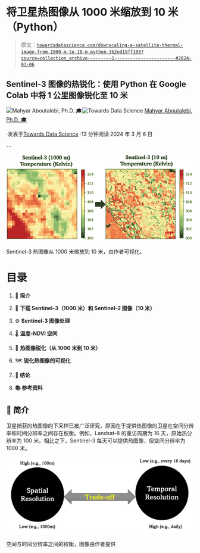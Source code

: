 # 将卫星热图像从 1000 米缩放到 10 米（Python）

> 原文：[`towardsdatascience.com/downscaling-a-satellite-thermal-image-from-1000-m-to-10-m-python-3b2ed19ff103?source=collection_archive---------1-----------------------#2024-03-06`](https://towardsdatascience.com/downscaling-a-satellite-thermal-image-from-1000-m-to-10-m-python-3b2ed19ff103?source=collection_archive---------1-----------------------#2024-03-06)

## Sentinel-3 图像的热锐化：使用 Python 在 Google Colab 中将 1 公里图像锐化至 10 米

[](https://medium.com/@mahyar.aboutalebi?source=post_page---byline--3b2ed19ff103--------------------------------)![Mahyar Aboutalebi, Ph.D. 🎓](https://medium.com/@mahyar.aboutalebi?source=post_page---byline--3b2ed19ff103--------------------------------)[](https://towardsdatascience.com/?source=post_page---byline--3b2ed19ff103--------------------------------)![Towards Data Science](https://towardsdatascience.com/?source=post_page---byline--3b2ed19ff103--------------------------------) [Mahyar Aboutalebi, Ph.D. 🎓](https://medium.com/@mahyar.aboutalebi?source=post_page---byline--3b2ed19ff103--------------------------------)

·发表于[Towards Data Science](https://towardsdatascience.com/?source=post_page---byline--3b2ed19ff103--------------------------------) ·13 分钟阅读·2024 年 3 月 6 日

--

![](img/ea0c419c5913c8f66ff30f64c7f69613.png)

Sentinel-3 热图像从 1000 米缩放到 10 米，由作者可视化。

# 目录

1.  🌅 **简介**

1.  💾 **下载 Sentinel-3（1000 米）和 Sentinel-2 图像（10 米）**

1.  ⚙️ **Sentinel-3 图像处理**

1.  🌡️ **温度-NDVI 空间**

1.  📐 **热图像锐化（从 1000 米到 10 米）**

1.  🗺️ **锐化热图像的可视化**

1.  **📄 结论**

1.  **📚 参考资料**

## 🌅 **简介**

卫星捕获的热图像的下采样已被广泛研究，原因在于提供热图像的卫星在空间分辨率和时间分辨率之间存在权衡。例如，Landsat-8 的重访周期为 16 天，原始热分辨率为 100 米。相比之下，Sentinel-3 每天可以提供热图像，但空间分辨率为 1000 米。

![](img/2b88d573d20e6a76e008d205230cbc40.png)

空间与时间分辨率之间的权衡，图像由作者提供
